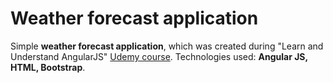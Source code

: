 # Weather forecast application
Simple <strong>weather forecast application</strong>, which was created during "Learn and Understand AngularJS" <a href="https://www.udemy.com/learn-angularjs"> Udemy course</a>. Technologies used: <strong>Angular JS, HTML, Bootstrap</strong>.
